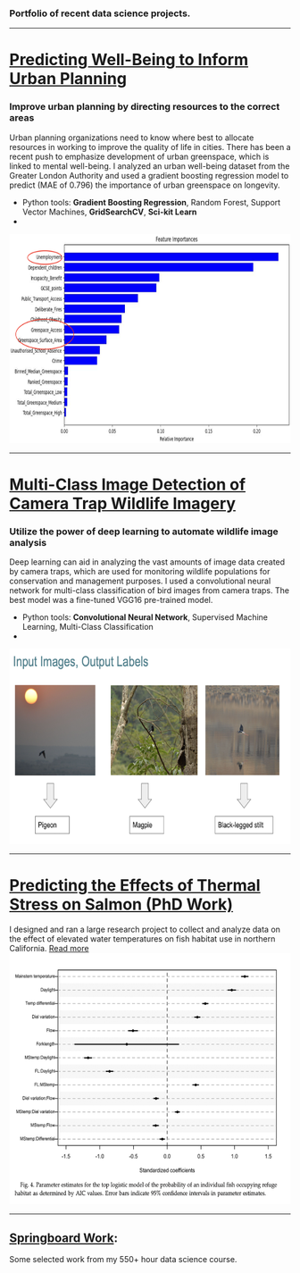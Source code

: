 ### Portfolio of recent data science projects.

---

# [Predicting Well-Being to Inform Urban Planning](https://github.com/KimSB80/Predicting-Longevity-Using-Urban-Greenspace-)
### Improve urban planning by directing resources to the correct areas
Urban planning organizations need to know where best to allocate resources in working to improve the quality of life in cities. There has been a recent push to emphasize development of urban greenspace, which is linked to mental well-being. I analyzed an urban well-being dataset from the Greater London Authority and used a gradient boosting regression model to predict (MAE of 0.796) the importance of urban greenspace on longevity. 

 - Python tools:  **Gradient Boosting Regression**, Random Forest, Support Vector Machines, **GridSearchCV**, **Sci-kit Learn**
 - 
<img width="800" height="375" src="images/Greenspace2.png?raw=true"/>

---
# [Multi-Class Image Detection of Camera Trap Wildlife Imagery](https://github.com/KimSB80/Wildlife-Image-Processing)
### Utilize the power of deep learning to automate wildlife image analysis 
Deep learning can aid in analyzing the vast amounts of image data created by camera traps, which are used for monitoring wildlife populations for conservation and management purposes. I used a convolutional neural network for multi-class classification of bird images from camera traps. The best model was a fine-tuned VGG16 pre-trained model.

 - Python tools:  **Convolutional Neural Network**, Supervised Machine Learning, Multi-Class Classification 
 - 
<img width="600" height="350" src="images/WildlifeImaging2.png?raw=true"/>

---
# [Predicting the Effects of Thermal Stress on Salmon (PhD Work)](/PhD_page)
I designed and ran a large research project to collect and analyze data on the effect of elevated water temperatures on fish habitat use in northern California. [Read more](/PhD_page)
<br>
<img width="600" height="450" src="images/PhDwork2.png?raw=true"/> 

---
## [Springboard Work](https://github.com/KimSB80/Springboard-Case-Studies):
Some selected work from my 550+ hour data science course.



